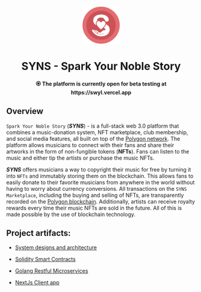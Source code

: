 <p align="center">
<br />
<a href="https://github.com/SWYLy"><img src="https://github.com/SWYLy/materials/blob/master/logo.svg?raw=true" width="100" alt=""/></a>
<h1 align="center">SYNS - Spark Your Noble Story</h1>
<h4 align="center"> 🏵️ The platform is currently open for beta testing at https://swyl.vercel.app</h4>
</p>

## Overview
`Spark Your Noble Story` (***SYNS***) - is a full-stack web 3.0 platform that combines a music-donation system, NFT marketplace, club membership, and social media features, all built on top of the [Polygon network](https://polygon.technology/matic-token/). The platform allows musicians to connect with their fans and share their artworks in the form of non-fungible tokens (****NFTs****). Fans can listen to the music and either tip the artists or purchase the music NFTs.

***SYNS*** offers musicians a way to copyright their music for free by turning it into `NFTs` and immutably storing them on the blockchain. This allows fans to easily donate to their favorite musicians from anywhere in the world without having to worry about currency conversions. All transactions on the `SYNS Marketplace`, including the buying and selling of NFTs, are transparently recorded on the [Polygon blockchain](https://polygon.technology/matic-token/). Additionally, artists can receive royalty rewards every time their music NFTs are sold in the future. All of this is made possible by the use of blockchain technology.

## Project artifacts:
  - [System designs and architecture](https://github.com/syns-platform/materials)

  - [Solidity Smart Contracts](https://github.com/syns-platform/contracts)
  
  - [Golang Restful Microservices](https://github.com/syns-platform/servers)
  
  - [NextJs Client app](https://github.com/syns-platform/client)

